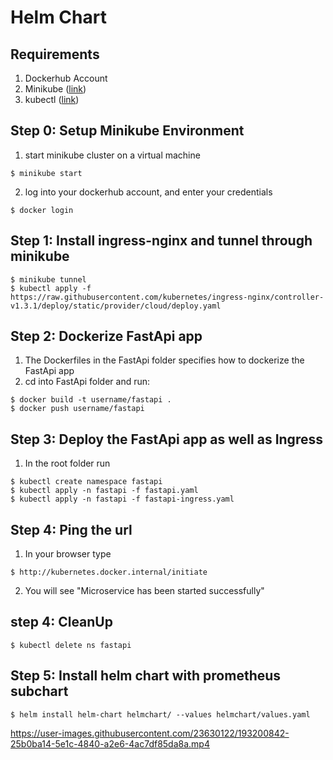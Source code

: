 # Helm Chart

## Requirements
1. Dockerhub Account
2. Minikube ([link](https://minikube.sigs.k8s.io/docs/start/))
3. kubectl ([link](https://kubernetes.io/docs/tasks/tools/install-kubectl-windows/))

## Step 0: Setup Minikube Environment
1. start minikube cluster on a virtual machine
```console
$ minikube start
```
2. log into your dockerhub account, and enter your credentials
```console 
$ docker login
```
## Step 1: Install ingress-nginx and tunnel through minikube
```Console
$ minikube tunnel
$ kubectl apply -f https://raw.githubusercontent.com/kubernetes/ingress-nginx/controller-v1.3.1/deploy/static/provider/cloud/deploy.yaml
```
## Step 2: Dockerize FastApi app
1. The Dockerfiles in the FastApi folder specifies how to dockerize the FastApi app
2. cd into FastApi folder and run:
```Console
$ docker build -t username/fastapi .
$ docker push username/fastapi
```
## Step 3: Deploy the FastApi app as well as Ingress
1. In the root folder run
```Console
$ kubectl create namespace fastapi
$ kubectl apply -n fastapi -f fastapi.yaml
$ kubectl apply -n fastapi -f fastapi-ingress.yaml
```
## Step 4: Ping the url
1. In your browser type
```Console
$ http://kubernetes.docker.internal/initiate
```
2. You will see "Microservice has been started successfully"

## step 4: CleanUp
```Console
$ kubectl delete ns fastapi
```
## Step 5: Install helm chart with prometheus subchart
```console
$ helm install helm-chart helmchart/ --values helmchart/values.yaml
```

https://user-images.githubusercontent.com/23630122/193200842-25b0ba14-5e1c-4840-a2e6-4ac7df85da8a.mp4


